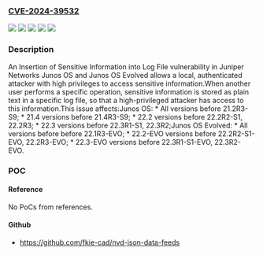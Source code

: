 ### [CVE-2024-39532](https://cve.mitre.org/cgi-bin/cvename.cgi?name=CVE-2024-39532)
![](https://img.shields.io/static/v1?label=Product&message=Junos%20OS%20Evolved&color=blue)
![](https://img.shields.io/static/v1?label=Product&message=Junos%20OS&color=blue)
![](https://img.shields.io/static/v1?label=Version&message=0%3C%2021.2R3-S9%20&color=brighgreen)
![](https://img.shields.io/static/v1?label=Version&message=0%3C%2022.1R3-EVO%20&color=brighgreen)
![](https://img.shields.io/static/v1?label=Vulnerability&message=CWE-532%20Insertion%20of%20Sensitive%20Information%20into%20Log%20File&color=brighgreen)

### Description

An Insertion of Sensitive Information into Log File vulnerability in Juniper Networks Junos OS and Junos OS Evolved allows a local, authenticated attacker with high privileges to access sensitive information.When another user performs a specific operation, sensitive information is stored as plain text in a specific log file, so that a high-privileged attacker has access to this information.This issue affects:Junos OS:  *  All versions before 21.2R3-S9;  *  21.4 versions before 21.4R3-S9;  *  22.2 versions before 22.2R2-S1, 22.2R3;  *  22.3 versions before 22.3R1-S1, 22.3R2;Junos OS Evolved:  *  All versions before before 22.1R3-EVO;  *  22.2-EVO versions before 22.2R2-S1-EVO, 22.2R3-EVO;  *  22.3-EVO versions before 22.3R1-S1-EVO, 22.3R2-EVO.

### POC

#### Reference
No PoCs from references.

#### Github
- https://github.com/fkie-cad/nvd-json-data-feeds

